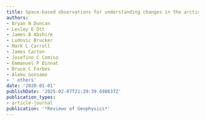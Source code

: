 ```yaml
---
title: Space-based observations for understanding changes in the arctic-boreal zone
authors:
- Bryan N Duncan
- Lesley E Ott
- James B Abshire
- Ludovic Brucker
- Mark L Carroll
- James Carton
- Josefino C Comiso
- Emmanuel P Dinnat
- Bruce C Forbes
- Alemu Gonsamo
- ' others'
date: '2020-01-01'
publishDate: '2025-02-07T21:39:39.698637Z'
publication_types:
- article-journal
publication: '*Reviews of Geophysics*'
---
```

